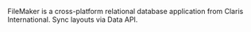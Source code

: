 FileMaker is a cross-platform relational database application from Claris International. Sync layouts via Data API.
